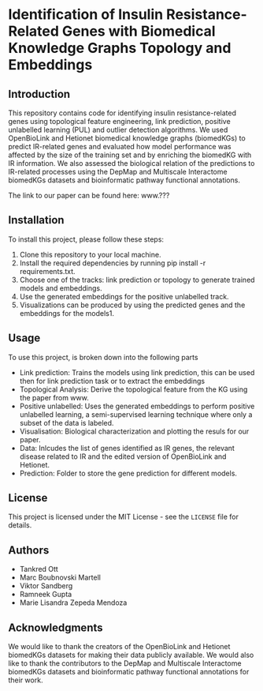 # Identification of Insulin Resistance-Related Genes with Biomedical Knowledge Graphs Topology and Embeddings

## Introduction

This repository contains code for identifying insulin resistance-related genes using topological feature engineering, link prediction, positive unlabelled learning (PUL) and outlier detection algorithms. We used OpenBioLink and Hetionet biomedical knowledge graphs (biomedKGs) to predict IR-related genes and evaluated how model performance was affected by the size of the training set and by enriching the biomedKG with IR information. We also assessed the biological relation of the predictions to IR-related processes using the DepMap and Multiscale Interactome biomedKGs datasets and bioinformatic pathway functional annotations.

The link to our paper can be found here: www.???

## Installation

To install this project, please follow these steps:


1. Clone this repository to your local machine.
2. Install the required dependencies by running pip install -r requirements.txt.
3. Choose one of the tracks: link prediction or topology to generate trained models and embeddings.
4. Use the generated embeddings for the positive unlabelled track.
5. Visualizations can be produced by using the predicted genes and the embeddings for the models1.


## Usage

To use this project, is broken down into the following parts

* Link prediction: Trains the models using link prediction, this can be used then for link prediction task or to extract the embeddings
* Topological Analysis: Derive the topological feature from the KG using the paper from www.
* Positive unlabelled: Uses the generated embeddings to perform positive unlabelled learning, a semi-supervised learning technique where only a subset of the data is labeled.
* Visualisation: Biological characterization and plotting the resuls for our paper.
* Data: Inlcudes the list of genes identified as IR genes, the relevant disease related to IR and the edited version of OpenBioLink and Hetionet.
* Prediction: Folder to store the gene prediction for different models.


## License

This project is licensed under the MIT License - see the `LICENSE` file for details.

## Authors

- Tankred Ott
- Marc Boubnovski Martell
- Viktor Sandberg
- Ramneek Gupta
- Marie Lisandra Zepeda Mendoza

## Acknowledgments

We would like to thank the creators of the OpenBioLink and Hetionet biomedKGs datasets for making their data publicly available. We would also like to thank the contributors to the DepMap and Multiscale Interactome biomedKGs datasets and bioinformatic pathway functional annotations for their work.
